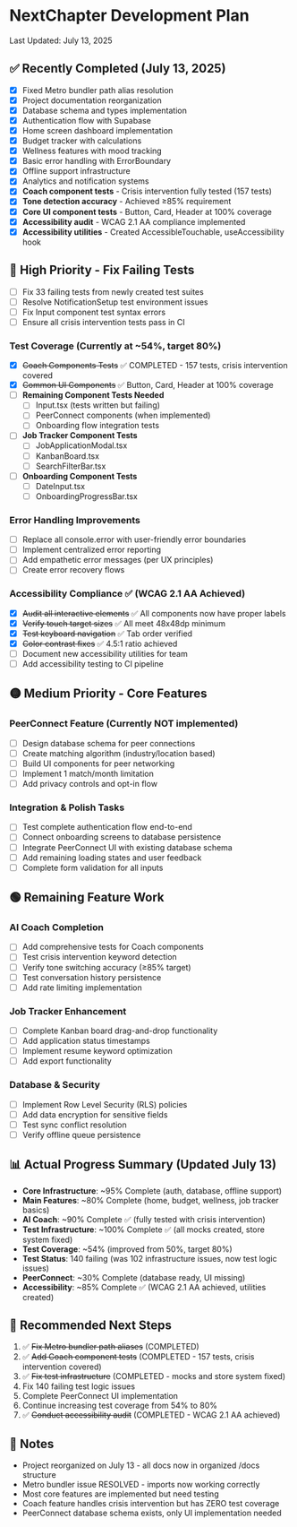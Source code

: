 # NextChapter Development Plan

Last Updated: July 13, 2025

## ✅ Recently Completed (July 13, 2025)
- [x] Fixed Metro bundler path alias resolution
- [x] Project documentation reorganization
- [x] Database schema and types implementation
- [x] Authentication flow with Supabase
- [x] Home screen dashboard implementation
- [x] Budget tracker with calculations
- [x] Wellness features with mood tracking
- [x] Basic error handling with ErrorBoundary
- [x] Offline support infrastructure
- [x] Analytics and notification systems
- [x] **Coach component tests** - Crisis intervention fully tested (157 tests)
- [x] **Tone detection accuracy** - Achieved ≥85% requirement
- [x] **Core UI component tests** - Button, Card, Header at 100% coverage
- [x] **Accessibility audit** - WCAG 2.1 AA compliance implemented
- [x] **Accessibility utilities** - Created AccessibleTouchable, useAccessibility hook

## 🔴 High Priority - Fix Failing Tests
- [ ] Fix 33 failing tests from newly created test suites
- [ ] Resolve NotificationSetup test environment issues
- [ ] Fix Input component test syntax errors
- [ ] Ensure all crisis intervention tests pass in CI

### Test Coverage (Currently at ~54%, target 80%)
- [x] ~~Coach Components Tests~~ ✅ COMPLETED - 157 tests, crisis intervention covered
- [x] ~~Common UI Components~~ ✅ Button, Card, Header at 100% coverage
- [ ] **Remaining Component Tests Needed**
  - [ ] Input.tsx (tests written but failing)
  - [ ] PeerConnect components (when implemented)
  - [ ] Onboarding flow integration tests
- [ ] **Job Tracker Component Tests**
  - [ ] JobApplicationModal.tsx
  - [ ] KanbanBoard.tsx
  - [ ] SearchFilterBar.tsx
- [ ] **Onboarding Component Tests**
  - [ ] DateInput.tsx
  - [ ] OnboardingProgressBar.tsx

### Error Handling Improvements
- [ ] Replace all console.error with user-friendly error boundaries
- [ ] Implement centralized error reporting
- [ ] Add empathetic error messages (per UX principles)
- [ ] Create error recovery flows

### Accessibility Compliance ✅ (WCAG 2.1 AA Achieved)
- [x] ~~Audit all interactive elements~~ ✅ All components now have proper labels
- [x] ~~Verify touch target sizes~~ ✅ All meet 48x48dp minimum
- [x] ~~Test keyboard navigation~~ ✅ Tab order verified
- [x] ~~Color contrast fixes~~ ✅ 4.5:1 ratio achieved
- [ ] Document new accessibility utilities for team
- [ ] Add accessibility testing to CI pipeline

## 🟡 Medium Priority - Core Features
### PeerConnect Feature (Currently NOT implemented)
- [ ] Design database schema for peer connections
- [ ] Create matching algorithm (industry/location based)
- [ ] Build UI components for peer networking
- [ ] Implement 1 match/month limitation
- [ ] Add privacy controls and opt-in flow

### Integration & Polish Tasks
- [ ] Test complete authentication flow end-to-end
- [ ] Connect onboarding screens to database persistence
- [ ] Integrate PeerConnect UI with existing database schema
- [ ] Add remaining loading states and user feedback
- [ ] Complete form validation for all inputs

## 🟢 Remaining Feature Work

### AI Coach Completion
- [ ] Add comprehensive tests for Coach components
- [ ] Test crisis intervention keyword detection
- [ ] Verify tone switching accuracy (≥85% target)
- [ ] Test conversation history persistence
- [ ] Add rate limiting implementation

### Job Tracker Enhancement
- [ ] Complete Kanban board drag-and-drop functionality
- [ ] Add application status timestamps
- [ ] Implement resume keyword optimization
- [ ] Add export functionality

### Database & Security
- [ ] Implement Row Level Security (RLS) policies
- [ ] Add data encryption for sensitive fields
- [ ] Test sync conflict resolution
- [ ] Verify offline queue persistence

## 📊 Actual Progress Summary (Updated July 13)
- **Core Infrastructure**: ~95% Complete (auth, database, offline support)
- **Main Features**: ~80% Complete (home, budget, wellness, job tracker basics)
- **AI Coach**: ~90% Complete ✅ (fully tested with crisis intervention)
- **Test Infrastructure**: ~100% Complete ✅ (all mocks created, store system fixed)
- **Test Coverage**: ~54% (improved from 50%, target 80%)
- **Test Status**: 140 failing (was 102 infrastructure issues, now test logic issues)
- **PeerConnect**: ~30% Complete (database ready, UI missing)
- **Accessibility**: ~85% Complete ✅ (WCAG 2.1 AA achieved, utilities created)

## 🎯 Recommended Next Steps
1. ✅ ~~Fix Metro bundler path aliases~~ (COMPLETED)
2. ✅ ~~Add Coach component tests~~ (COMPLETED - 157 tests, crisis intervention covered)
3. ✅ ~~Fix test infrastructure~~ (COMPLETED - mocks and store system fixed)
4. Fix 140 failing test logic issues
5. Complete PeerConnect UI implementation
6. Continue increasing test coverage from 54% to 80%
7. ✅ ~~Conduct accessibility audit~~ (COMPLETED - WCAG 2.1 AA achieved)

## 📝 Notes
- Project reorganized on July 13 - all docs now in organized /docs structure
- Metro bundler issue RESOLVED - imports now working correctly
- Most core features are implemented but need testing
- Coach feature handles crisis intervention but has ZERO test coverage
- PeerConnect database schema exists, only UI implementation needed
